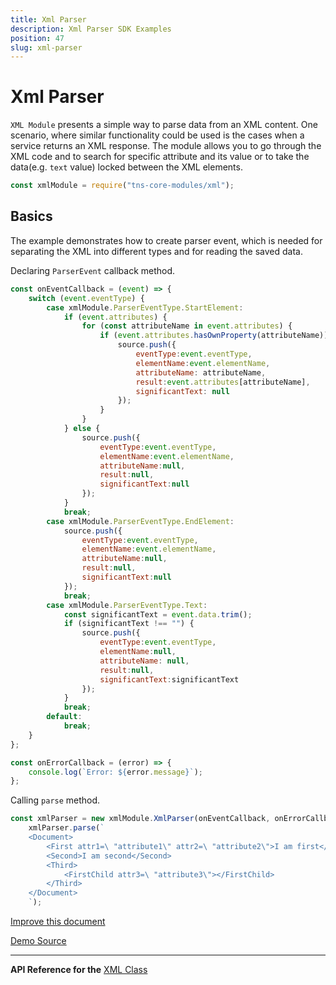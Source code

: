 ```yaml
---
title: Xml Parser
description: Xml Parser SDK Examples
position: 47
slug: xml-parser
---
```


# Xml Parser

`XML Module` presents a simple way to parse data from an XML content. One scenario, where similar functionality could be used is the cases when a service returns an XML response. The module allows you to go through the XML code and to search for specific attribute and its value or to take the data(e.g. `text` value) locked between the XML elements.

```JavaScript
const xmlModule = require("tns-core-modules/xml");
```


## Basics

The example demonstrates how to create parser event, which is needed for separating the XML into different types and for reading the saved data.  

Declaring `ParserEvent` callback method.
```JavaScript
const onEventCallback = (event) => {
    switch (event.eventType) {
        case xmlModule.ParserEventType.StartElement:
            if (event.attributes) {
                for (const attributeName in event.attributes) {
                    if (event.attributes.hasOwnProperty(attributeName)) {
                        source.push({
                            eventType:event.eventType,
                            elementName:event.elementName,
                            attributeName: attributeName,
                            result:event.attributes[attributeName],
                            significantText: null
                        });
                    }
                }
            } else {
                source.push({
                    eventType:event.eventType,
                    elementName:event.elementName,
                    attributeName:null,
                    result:null,
                    significantText:null
                });
            }
            break;
        case xmlModule.ParserEventType.EndElement:
            source.push({
                eventType:event.eventType,
                elementName:event.elementName,
                attributeName:null,
                result:null,
                significantText:null
            });
            break;
        case xmlModule.ParserEventType.Text:
            const significantText = event.data.trim();
            if (significantText !== "") {
                source.push({
                    eventType:event.eventType,
                    elementName:null,
                    attributeName: null,
                    result:null,
                    significantText:significantText
                });
            }
            break;
        default:
            break;
    }
};

const onErrorCallback = (error) => {
    console.log(`Error: ${error.message}`);
};
```

Calling `parse` method.
```JavaScript
const xmlParser = new xmlModule.XmlParser(onEventCallback, onErrorCallback);
    xmlParser.parse(`
    <Document>
        <First attr1=\ "attribute1\" attr2=\ "attribute2\">I am first</First>
        <Second>I am second</Second>
        <Third>
            <FirstChild attr3=\ "attribute3\"></FirstChild>
        </Third>
    </Document>
    `);
```

[Improve this document](undefined/edit/master/app/xml-parser/basics/article.md)

[Demo Source](undefined/edit/master/app/xml-parser/basics)

---


**API Reference for the** [XML Class](https://docs.nativescript.org/api-reference/modules/_xml_)


